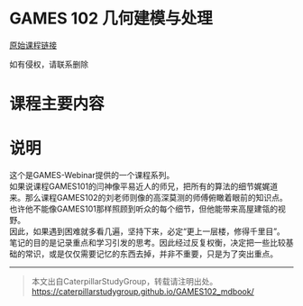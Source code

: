 # GAMES 102 几何建模与处理

[原始课程链接](https://www.bilibili.com/video/BV1NA411E7Yr?spm_id_from=333.337.search-card.all.click)

如有侵权，请联系删除

# 课程主要内容
  
# 说明

这个是GAMES-Webinar提供的一个课程系列。  
如果说课程GAMES101的闫神像平易近人的师兄，把所有的算法的细节娓娓道来。那么课程GAMES102的刘老师则像的高深莫测的师傅俯瞰着眼前的知识点。也许他不能像GAMES101那样照顾到听众的每个细节，但他能带来高屋建瓴的视野。  
因此，如果遇到困难就多看几遍，坚持下来，必定“更上一层楼，修得千里目”。  
笔记的目的是记录重点和学习引发的思考。因此经过反复权衡，决定把一些比较基础的常识，或是仅仅需要记忆的东西去掉，并非不重要，只是为了突出重点。  



---------------------------------------

> 本文出自CaterpillarStudyGroup，转载请注明出处。  
> https://caterpillarstudygroup.github.io/GAMES102_mdbook/